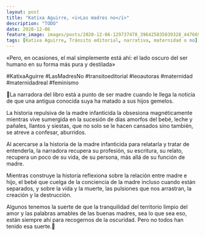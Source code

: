 ```yaml
---
layout: post
title: "Katixa Aguirre, <i>Las madres no</i>"
description: "TODO"
date: 2020-12-06
feature_image: images/posts/2020-12-06-129737478_396425835039328_4476698943738660281_n_17862538367276004.jpg
tags: [Katixa Aguirre, Tránsito editorial, narrativa, maternidad o no]
---
```


«Pero, en ocasiones, el mal simplemente está ahí: el lado oscuro del ser humano en su forma más pura y destilada»
<!--more-->

#KatixaAguirre #LasMadresNo #transitoeditorial #leoautoras #maternidad #maternidadreal #feminismo

🍼La narradora del libro está a punto de ser madre cuando le llega la noticia de que una antigua conocida suya ha matado a sus hijos gemelos.

La historia repulsiva de la madre infanticida la obsesiona magnéticamente mientras vive sumergida en la sucesión de días amorfos del bebé, leche y pañales, llantos y siestas, que no solo se le hacen cansados sino también, se atreve a confesar, aburridos. 

Al acercarse a la historia de la madre infanticida para relatarla y tratar de entenderla, la narradora recupera su profesión, su escritura, su relato, recupera un poco de su vida, de su persona, más allá de su función de madre.

Mientras construye la historia reflexiona sobre la relación entre madre e hijo, el bebé que cuelga de la conciencia de la madre incluso cuando están separados, y sobre la vida y la muerte, las pulsiones que nos arrastran, la creación y la destrucción. 

Algunos tenemos la suerte de que la tranquilidad del territorio limpio del amor y las palabras amables de las buenas madres, sea lo que sea eso, están siempre ahí para recogernos de la oscuridad. Pero no todos han tenido esa suerte.🍼
